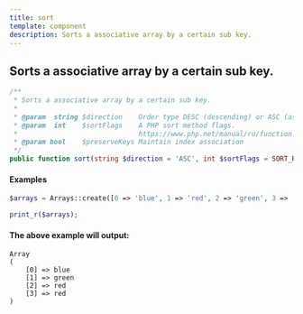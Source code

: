 ```yaml
---
title: sort
template: component
description: Sorts a associative array by a certain sub key.
---
```


<h2 class="font-normal text-lg">
Sorts a associative array by a certain sub key.
</h2>

```php
/**
 * Sorts a associative array by a certain sub key.
 *
 * @param  string $direction    Order type DESC (descending) or ASC (ascending)
 * @param  int    $sortFlags    A PHP sort method flags.
 *                              https://www.php.net/manual/ru/function.sort.php
 * @param bool    $preserveKeys Maintain index association
 */
public function sort(string $direction = 'ASC', int $sortFlags = SORT_REGULAR, bool $preserveKeys = false): self
```

#### Examples

```php
$arrays = Arrays::create([0 => 'blue', 1 => 'red', 2 => 'green', 3 => 'red'])->sort()->toArray()

print_r($arrays);
```

#### The above example will output:

```text
Array
(
    [0] => blue
    [1] => green
    [2] => red
    [3] => red
)
```
